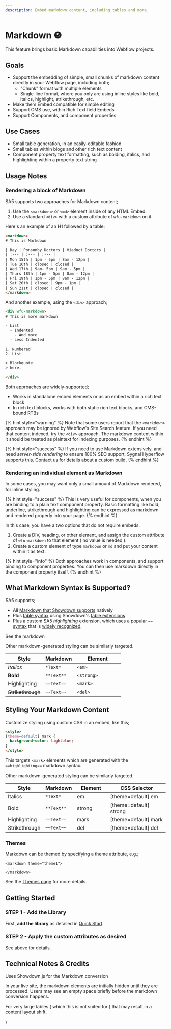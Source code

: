 ```yaml
---
description: Embed markdown content, including tables and more.
---
```


# Markdown ❺

This feature brings basic Markdown capabilities into Webflow projects.&#x20;

## Goals

* Support the embedding of simple, small chunks of markdown content directly in your Webflow page, including both;&#x20;
  * "Chunk" format with multiple elements&#x20;
  * Single-line format, where you only are using inline styles like bold, italics, highlight, strikethrough, etc.&#x20;
* Make them Embed compatible for simple editing&#x20;
* Support CMS use, within Rich Text field Embeds&#x20;
* Support Components, and component properties&#x20;

## Use Cases

* Small table generation, in an easily-editable fashion&#x20;
* Small tables within blogs and other rich text content&#x20;
* Component property text formatting, such as bolding, italics, and highlighting within a property text string&#x20;

## Usage Notes

### Rendering a block of Markdown

SA5 supports two approaches for Markdown content;&#x20;

1. Use the `<markdown>` or `<md>` element inside of any HTML Embed.&#x20;
2. Use a standard `<div>` with a custom attribute of `wfu-markdown` on it.&#x20;

Here's an example of an H1 followed by a table;

```html
<markdown>
# This is Markdown  
  
| Day | Ponsonby Doctors | Viaduct Doctors |  
| :--- | :--- | :--- |
| Mon 15th | 1pm - 5pm | 8am - 12pm |
| Tue 16th | closed | closed |
| Wed 17th | 9am- 5pm | 9am - 5pm |
| Thurs 18th | 1pm - 5pm | 8am - 12pm |
| Fri 19th | 1pm - 5pm | 8am - 12pm | 
| Sat 20th | closed | 9pm - 1pm |
| Sun 21st | closed | closed |
</markdown>
```

And another example, using the `<div>` approach;

```html
<div wfu-markdown>
# This is more markdown

- List
  - Indented
    - And more
  - Less Indented
  
1. Numbered
2. List

> Blockquote
> here. 

</div>
```

Both approaches are widely-supported;&#x20;

* Works in standalone embed elements or as an embed within a rich text block
* In rich text blocks, works with both static rich text blocks, and CMS-bound RTBs&#x20;

{% hint style="warning" %}
Note that some users report that the `<markdown>` approach may be ignored by Webflow's Site Search feature.  If you need that content indexed, try the `<div>` approach.  The markdown content within it should be treated as plaintext for indexing purposes.&#x20;
{% endhint %}

{% hint style="success" %}
If you need to use Markdown extensively, and need _server-side rendering_ to ensure 100% SEO support, Sygnal Hyperflow supports this.  Contact us for details about a custom build.&#x20;
{% endhint %}

### Rendering an individual element as Markdown

In some cases, you may want only a small amount of Markdown rendered, for inline styling. &#x20;

{% hint style="success" %}
This is very useful for components, when you are binding to a plain text component property. Basic formatting like bold, underline, strikethrough and highlighting can be expressed as markdown and rendered properly into your page.
{% endhint %}

In this case, you have a two options that do not require embeds.

1. Create a DIV, heading, or other element, and assign the custom attribute of `wfu-markdown` to that element ( no value is needed ).&#x20;
2. Create a custom element of type `markdown` or `md` and put your content within it as text.

{% hint style="info" %}
Both approaches work in components, and support binding to component properties. You can then use markdown directly in the component property itself.&#x20;
{% endhint %}

## What Markdown Syntax is Supported?

SA5 supports;

* All [Markdown that Showdown supports](https://showdownjs.com/docs/markdown-syntax/) natively&#x20;
* Plus [table syntax](https://www.markdownguide.org/extended-syntax/#tables) using Showdown's [table extensions](https://showdownjs.com/docs/markdown-syntax/#tables)
* Plus a custom SA5 _highlighting_ extension, which uses a [popular `==` syntax](https://stackoverflow.com/questions/25104738/text-highlight-in-markdown)  that is [widely recognized](https://www.markdownguide.org/extended-syntax/#highlight).&#x20;

See the markdown&#x20;

Other markdown-generated styling can be similarly targeted.&#x20;

<table><thead><tr><th>Style</th><th>Markdown</th><th width="130">Element</th></tr></thead><tbody><tr><td><em>Italics</em></td><td><code>*Text*</code></td><td><code>&#x3C;em></code> </td></tr><tr><td><strong>Bold</strong></td><td><code>**Text**</code></td><td><code>&#x3C;strong></code> </td></tr><tr><td>Highlighting</td><td><code>==Text==</code></td><td><code>&#x3C;mark></code> </td></tr><tr><td><del>Strikethrough</del></td><td><code>~~Text~~</code></td><td><code>&#x3C;del></code> </td></tr></tbody></table>



## Styling Your Markdown Content

Customize styling using custom CSS in an embed, like this;&#x20;

```html
<style>
[theme=default] mark {
  background-color: lightblue;
}
</style>
```

This targets `<mark>` elements which are generated with the `==highlighting==` markdown syntax.

Other markdown-generated styling can be similarly targeted.&#x20;

<table><thead><tr><th>Style</th><th>Markdown</th><th width="130">Element</th><th width="239">CSS Selector</th></tr></thead><tbody><tr><td>Italics</td><td><code>*Text*</code></td><td>em</td><td>[theme=default] em</td></tr><tr><td>Bold</td><td><code>**Text**</code></td><td>strong</td><td>[theme=default] strong</td></tr><tr><td>Highlighting</td><td><code>==Text==</code></td><td>mark</td><td>[theme=default] mark</td></tr><tr><td>Strikethrough</td><td><code>~~Text~~</code></td><td>del</td><td>[theme=default] del</td></tr></tbody></table>



### Themes <a href="#getting-started-nocode" id="getting-started-nocode"></a>

Markdown can be themed by specifying a theme attribute, e.g.;

```
<markdown theme="theme1">
 ...
</markdown>
```

See the [Themes page](themes.md) for more details.&#x20;

## Getting Started <a href="#getting-started-nocode" id="getting-started-nocode"></a>

### STEP 1 - Add the Library <a href="#step-1---add-the-library" id="step-1---add-the-library"></a>

First, **add the library** as detailed in [Quick Start](../quick-start.md).&#x20;

### STEP 2 - Apply the custom attributes as desired <a href="#step-2---apply-wfu-decode-to-the-html-embed-element-you-want-to-decode" id="step-2---apply-wfu-decode-to-the-html-embed-element-you-want-to-decode"></a>

See above for details.

## Technical Notes & Credits

Uses Showdown.js for the Markdown conversion

In your live site, the markdown elements are initially hidden until they are processed. Users may see an empty space briefly before the markdown conversion happens.&#x20;

For very large tables ( which this is not suited for ) that may result in a content layout shift.&#x20;

\
